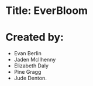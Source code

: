 # Title: EverBloom

# Created by:

- Evan Berlin
- Jaden McIlhenny
- Elizabeth Daly
- Pine Gragg
- Jude Denton.